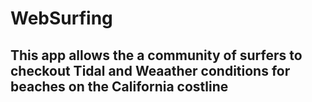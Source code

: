 # WebSurfing
## This app allows the a community of surfers to checkout Tidal and Weaather conditions for beaches on the California costline
